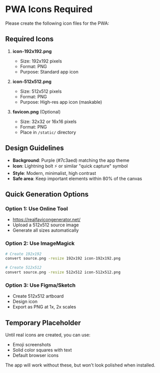 # PWA Icons Required

Please create the following icon files for the PWA:

## Required Icons

1. **icon-192x192.png**
   - Size: 192x192 pixels
   - Format: PNG
   - Purpose: Standard app icon

2. **icon-512x512.png**
   - Size: 512x512 pixels
   - Format: PNG
   - Purpose: High-res app icon (maskable)

3. **favicon.png** (Optional)
   - Size: 32x32 or 16x16 pixels
   - Format: PNG
   - Place in `/static/` directory

## Design Guidelines

- **Background**: Purple (#7c3aed) matching the app theme
- **Icon**: Lightning bolt ⚡ or similar "quick capture" symbol
- **Style**: Modern, minimalist, high contrast
- **Safe area**: Keep important elements within 80% of the canvas

## Quick Generation Options

### Option 1: Use Online Tool
- https://realfavicongenerator.net/
- Upload a 512x512 source image
- Generate all sizes automatically

### Option 2: Use ImageMagick
```bash
# Create 192x192
convert source.png -resize 192x192 icon-192x192.png

# Create 512x512
convert source.png -resize 512x512 icon-512x512.png
```

### Option 3: Use Figma/Sketch
- Create 512x512 artboard
- Design icon
- Export as PNG at 1x, 2x scales

## Temporary Placeholder

Until real icons are created, you can use:
- Emoji screenshots
- Solid color squares with text
- Default browser icons

The app will work without these, but won't look polished when installed.
